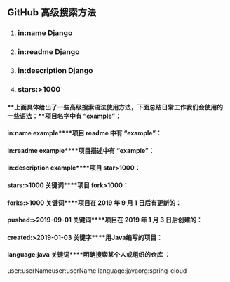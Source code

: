 ## GitHub 高级搜索方法

1. ### in:name Django

2. ### **in:readme Django**

3. ### **in:description Django**

4. ### **stars:>1000**

   

#### **上面具体给出了一些高级搜索语法使用方法，下面总结日常工作我们会使用的一些语法：****项目名字中有 “example”：**

#### **in:name example****项目 readme 中有 “example”：**

#### **in:readme example****项目描述中有 “example”：**

#### **in:description example****项目 star>1000：**

#### **stars:>1000 关键词****项目 fork>1000：**

#### **forks:>1000 关键词****项目在 2019 年 9 月 1 日后有更新的：**

#### **pushed:>2019-09-01 关键词****项目在 2019 年 1 月 3 日后创建的：**

#### **created:>2019-01-03 关键字****用Java编写的项目：**

#### **language:java 关键词****明确搜索某个人或组织的仓库 ：**

user:userNameuser:userName language:javaorg:spring-cloud